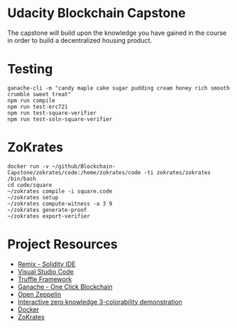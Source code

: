 # Udacity Blockchain Capstone

The capstone will build upon the knowledge you have gained in the course in order to build a decentralized housing product. 

# Testing
```
ganache-cli -m "candy maple cake sugar pudding cream honey rich smooth crumble sweet treat"
npm run compile
npm run test-erc721
npm run test-square-verifier
npm run test-soln-square-verifier
```

# ZoKrates
```
docker run -v ~/github/Blockchain-Capstone/zokrates/code:/home/zokrates/code -ti zokrates/zokrates /bin/bash
cd code/square
~/zokrates compile -i square.code
~/zokrates setup
~/zokrates compute-witness -a 3 9
~/zokrates generate-proof
~/zokrates export-verifier
```

# Project Resources

* [Remix - Solidity IDE](https://remix.ethereum.org/)
* [Visual Studio Code](https://code.visualstudio.com/)
* [Truffle Framework](https://truffleframework.com/)
* [Ganache - One Click Blockchain](https://truffleframework.com/ganache)
* [Open Zeppelin ](https://openzeppelin.org/)
* [Interactive zero knowledge 3-colorability demonstration](http://web.mit.edu/~ezyang/Public/graph/svg.html)
* [Docker](https://docs.docker.com/install/)
* [ZoKrates](https://github.com/Zokrates/ZoKrates)
